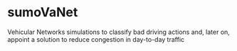 # sumoVaNet
Vehicular Networks simulations to classify bad driving actions and, later on, appoint a solution to reduce congestion in day-to-day traffic
